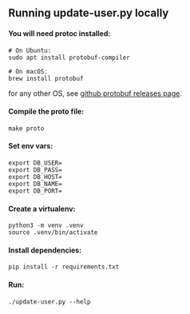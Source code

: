## Running update-user.py locally

#### You will need protoc installed:

    # On Ubuntu:
    sudo apt install protobuf-compiler

    # On macOS:
    brew install protobuf

for any other OS, see [github protobuf releases page](https://github.com/protocolbuffers/protobuf/releases).

#### Compile the proto file:

    make proto

#### Set env vars:

    export DB_USER=
    export DB_PASS=
    export DB_HOST=
    export DB_NAME=
    export DB_PORT=

#### Create a virtualenv:

    python3 -m venv .venv
    source .venv/bin/activate

#### Install dependencies:

    pip install -r requirements.txt

#### Run:

    ./update-user.py --help
